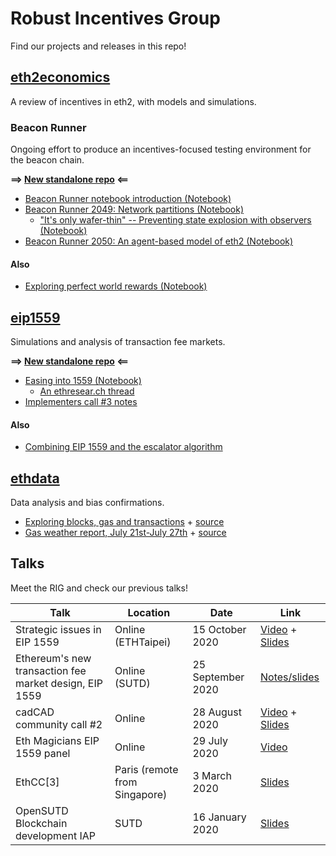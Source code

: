 # Robust Incentives Group

Find our projects and releases in this repo!

## [eth2economics](eth2economics)

A review of incentives in eth2, with models and simulations.

### Beacon Runner

Ongoing effort to produce an incentives-focused testing environment for the beacon chain.

**==> [New standalone repo](https://github.com/barnabemonnot/beaconrunner) <==**

- [Beacon Runner notebook introduction (Notebook)](eth2economics/code/beaconrunner/beacon_runner.ipynb)
- [Beacon Runner 2049: Network partitions (Notebook)](eth2economics/code/beaconrunner2049/beacon_runner_2049.ipynb)
  - ["It's only wafer-thin" -- Preventing state explosion with observers (Notebook)](eth2economics/code/beaconrunner2049/observers/observed-br2049.ipynb)
- [Beacon Runner 2050: An agent-based model of eth2 (Notebook)](eth2economics/code/beaconrunner2050/br2050.ipynb)

#### Also

- [Exploring perfect world rewards (Notebook)](eth2economics/code/minisims/perfect_world.ipynb)

## [eip1559](eip1559)

Simulations and analysis of transaction fee markets.

**==> [New standalone repo](https://github.com/barnabemonnot/abm1559) <==**

- [Easing into 1559 (Notebook)](eip1559/eip1559.ipynb)
  - [An ethresear.ch thread](https://ethresear.ch/t/eip-1559-simulations/7280)
- [Implementers call #3 notes](eip1559/notes-call3.md)

#### Also

- [Combining EIP 1559 and the escalator algorithm](eip1559/combination.md)

## [ethdata](ethdata)

Data analysis and bias confirmations.

- [Exploring blocks, gas and transactions](https://ethereum.github.io/rig/ethdata/notebooks/explore_data.html) + [source](ethdata/notebooks/explore_data.Rmd)
- [Gas weather report, July 21st-July 27th](https://ethereum.github.io/rig/ethdata/notebooks/gas_weather_reports/exploreJuly21.html) + [source](ethdata/notebooks/gas_weather_reports/exploreJuly21.Rmd)

## Talks

Meet the RIG and check our previous talks!

| Talk | Location | Date | Link |
|---|---|---|---|
| Strategic issues in EIP 1559 | Online (ETHTaipei) | 15 October 2020 | [Video](https://www.youtube.com/watch?v=3pErNDU5BiE) + [Slides](https://docs.google.com/presentation/d/1AHQAgLqAIsiF_Vd2pcYaMBvg0v8d-01_yzsWJLOLj4I/edit) |
| Ethereum's new transaction fee market design, EIP 1559 | Online (SUTD) | 25 September 2020 | [Notes/slides](assets/pdf/notes-georgios.pdf) |
| cadCAD community call #2 | Online | 28 August 2020 | [Video](https://www.youtube.com/watch?v=SVNNvTiIKlg) + [Slides](https://docs.google.com/presentation/d/13PHT4fIw7g_fhOfkagZRyxjeVO8dM3z6zjRMQkY0j1U/edit?usp=sharing) |
| Eth Magicians EIP 1559 panel | Online | 29 July 2020 | [Video](https://www.youtube.com/watch?v=kNSpugOwQ1o) |
| EthCC[3] | Paris (remote from Singapore) | 3 March 2020 | [Slides](assets/pdf/rig-ethcc.pdf) |
| OpenSUTD Blockchain development IAP | SUTD | 16 January 2020 | [Slides](https://docs.google.com/presentation/d/10LR57HTiSs-8pBpNeXKoJ13zOPxzOrLI8Avs3FSDsz0/edit?usp=sharing) |
